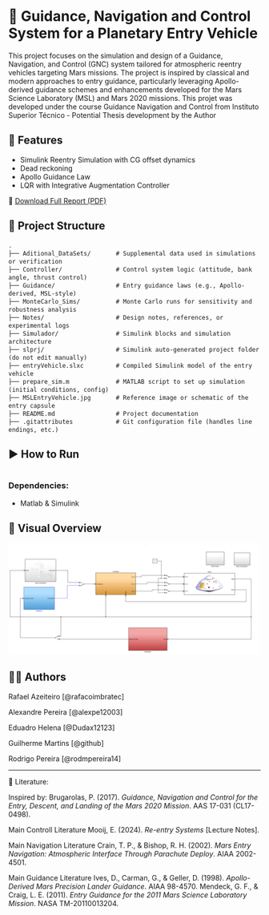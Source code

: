 # 🚿 Guidance, Navigation and Control System for a Planetary Entry Vehicle

This project focuses on the simulation and design of a Guidance, Navigation, and Control (GNC) system tailored for atmospheric reentry vehicles targeting Mars missions. The project is inspired by classical and modern approaches to entry guidance, particularly leveraging Apollo-derived guidance schemes and enhancements developed for the Mars Science Laboratory (MSL) and Mars 2020 missions.
This projet was developed under the course Guidance Navigation and Control from Instituto Superior Técnico - Potential Thesis development by the Author

## 🔧 Features

- Simulink Reentry Simulation with CG offset dynamics
- Dead reckoning
- Apollo Guidance Law
- LQR with Integrative Augmentation Controller

📄 [Download Full Report (PDF)]()

## 📂 Project Structure

```
.
├── Aditional_DataSets/       # Supplemental data used in simulations or verification
├── Controller/               # Control system logic (attitude, bank angle, thrust control)
├── Guidance/                 # Entry guidance laws (e.g., Apollo-derived, MSL-style)
├── MonteCarlo_Sims/          # Monte Carlo runs for sensitivity and robustness analysis
├── Notes/                    # Design notes, references, or experimental logs
├── Simulador/                # Simulink blocks and simulation architecture
├── slprj/                    # Simulink auto-generated project folder (do not edit manually)
├── entryVehicle.slxc         # Compiled Simulink model of the entry vehicle
├── prepare_sim.m             # MATLAB script to set up simulation (initial conditions, config)
├── MSLEntryVehicle.jpg       # Reference image or schematic of the entry capsule
├── README.md                 # Project documentation
├── .gitattributes            # Git configuration file (handles line endings, etc.)
```

## ▶️ How to Run

```

```

### Dependencies:

- Matlab & Simulink

## 📸 Visual Overview


![Mars Entry Vehicle](Notes/Visual_Overview_fig.png)


## 👨‍💻 Authors

Rafael Azeiteiro  [@rafacoimbratec]  

Alexandre Pereira [@alexpe12003] 

Eduadro Helena [@Dudax12123]

Guilherme Martins [@github]

Rodrigo Pereira [@rodmpereira14]

---

📘 Literature:

Inspired by:
Brugarolas, P. (2017). *Guidance, Navigation and Control for the Entry, Descent, and Landing of the Mars 2020 Mission*. AAS 17-031 (CL17-0498).


Main Controll Literature
Mooij, E. (2024). *Re-entry Systems* [Lecture Notes].

Main Navigation Literature
Crain, T. P., & Bishop, R. H. (2002). *Mars Entry Navigation: Atmospheric Interface Through Parachute Deploy*. AIAA 2002-4501.

Main Guidance Literature
Ives, D., Carman, G., & Geller, D. (1998). *Apollo-Derived Mars Precision Lander Guidance*. AIAA 98-4570.
Mendeck, G. F., & Craig, L. E. (2011). *Entry Guidance for the 2011 Mars Science Laboratory Mission*. NASA TM-20110013204.

 

